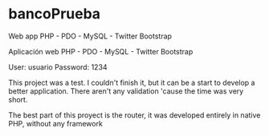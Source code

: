 # bancoPrueba

Web app PHP - PDO - MySQL - Twitter Bootstrap

Aplicación web PHP - PDO - MySQL - Twitter Bootstrap

User: usuario
Password: 1234

This project was a test. I couldn't finish it, but it can be a start to develop a better application. There aren't any validation 'cause the time was very short.

The best part of this proyect is the router, it was developed entirely in native PHP, without any framework
